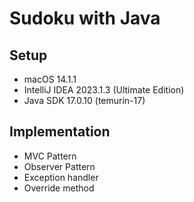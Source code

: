 # Sudoku with Java

## Setup
* macOS 14.1.1
* IntelliJ IDEA 2023.1.3 (Ultimate Edition)
* Java SDK 17.0.10 (temurin-17)


## Implementation

* MVC Pattern
* Observer Pattern
* Exception handler
* Override method

